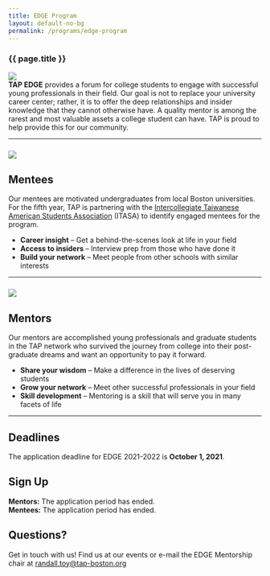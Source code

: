 ```yaml
---
title: EDGE Program
layout: default-no-bg
permalink: /programs/edge-program
---
```

<div class="main-contents-area">
<h3 class="no-bg">{{ page.title }}</h3>
<img class="edge-workshop" src="{{ site.baseurl }}/assets/images/programs-images/edge-workshop.jpg"/><br/>
<b>TAP EDGE</b> provides a forum for college students to engage with successful young professionals in their field. Our goal is not to replace your university career center; rather, it is to offer the deep relationships and insider knowledge that they cannot otherwise have. A quality mentor is among the rarest and most valuable assets a college student can have. TAP is proud to help provide this for our community.

<hr>

<div class="ezcol ezcol-one-half">
  <h3>
	<img class="mentor-mentee-image" src="{{ site.baseurl }}/assets/images/programs-images/edge-mentee.png"/>
      </h3>

  <h2 style="text-align: left;">
      Mentees
        </h2>

  <p>
      Our mentees are motivated undergraduates from local Boston universities. For the fifth year, TAP is partnering with the <a href="http://itasa.org" target="_blank">Intercollegiate Taiwanese American Students Association</a> (ITASA) to identify engaged mentees for the program.
        </p>

  <ul>
      <li>
            <strong>Career insight</strong> &#8211; Get a behind-the-scenes look at life in your field
	        </li>
		    <li>
		          <strong>Access to insiders</strong> &#8211; Interview prep from those who have done it
			      </li>
			          <li>
				        <strong>Build your network</strong> &#8211; Meet people from other schools with similar interests
					    </li>
					      </ul>
					      </div>

<hr>

<div class="ezcol ezcol-one-half ezcol-last">
  <h3>
  	<img class="mentor-mentee-image" src="{{ site.baseurl }}/assets/images/programs-images/edge-mentor.png"/>
	</h3>

  <h2 style="text-align: left;">
      Mentors
        </h2>

  <p>
      Our mentors are accomplished young professionals and graduate students in the TAP network who survived the journey from college into their post-graduate dreams and want an opportunity to pay it forward.
        </p>

  <ul>
      <li>
            <strong>Share your wisdom</strong> &#8211; Make a difference in the lives of deserving students
	        </li>
		    <li>
		          <strong>Grow your network</strong> &#8211; Meet other successful professionals in your field
			      </li>
			          <li>
				        <strong>Skill development</strong> &#8211; Mentoring is a skill that will serve you in many facets of life
					    </li>
					      </ul>
					      </div>

<hr>

<div class="ezcol-divider">
</div>

<div>
  <h2><strong>Deadlines</strong></h2>

  <p>
  The application deadline for EDGE 2021-2022 is <strong>October 1, 2021</strong>.
  </p>
</div>

<div class="ezcol ezcol-one-third ezcol-last">
  <h2><strong>Sign Up</strong></h2>

  <p>
  <strong>Mentors:</strong> The application period has ended.<br/>
  <strong>Mentees:</strong> The application period has ended.
  <!--
  <strong>Mentors:</strong> Click<a href="https://forms.gle/BH7eeMaXjHpHDGHQ9"> here</a> to see the mentor application form!<br/>
  <strong>Mentees:</strong> See the mentee application form<a href="https://forms.gle/ud2i95hRqVtsVfoB8"> here!</a>
  -->
  </p>
</div>

<div class="ezcol-divider">
</div>

<h2>Questions?</h2>

Get in touch with us! Find us at our events or e-mail the EDGE Mentorship chair at <a href="mailto:randall.toy@tap-boston.org">randall.toy@tap-boston.org</a>
</div>